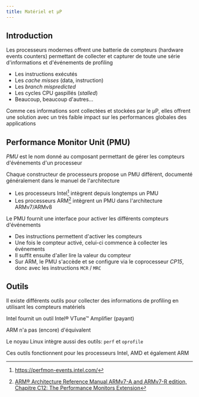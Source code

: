 ```yaml
---
title: Matériel et µP
---
```


## Introduction

Les processeurs modernes offrent une batterie de compteurs (hardware
events counters) permettant de collecter et capturer de toute une série
d'informations et d'événements de profiling

- Les instructions exécutés
- Les _cache misses_ (data, instruction)
- Les _branch mispredicted_
- Les cycles CPU gaspillés (_stalled_)
- Beaucoup, beaucoup d'autres...

Comme ces informations sont collectées et stockées par le µP, elles offrent
une solution avec un très faible impact sur les performances globales des
applications

## Performance Monitor Unit (PMU)

_PMU_ est le nom donné au composant permettant de gérer les compteurs
d'événements d'un processeur

Chaque constructeur de processeurs propose un PMU différent, documenté
généralement dans le manuel de l'architecture

- Les processeurs Intel[^intel] intègrent depuis longtemps un PMU
- Les processeurs ARM[^arm] intègrent un PMU dans l'architecture ARMv7/ARMv8

Le PMU fournit une interface pour activer les différents compteurs
d'événements

- Des instructions permettent d'activer les compteurs
- Une fois le compteur activé, celui-ci commence à collecter les événements
- Il suffit ensuite d'aller lire la valeur du compteur
- Sur ARM, le PMU s'accède et se configure via le coprocesseur _CP15_, donc avec
  les instructions `MCR` / `MRC`

[^intel]: https://perfmon-events.intel.com/
[^arm]: [ARM® Architecture Reference Manual ARMv7-A and ARMv7-R edition, Chapitre C12: The Performance Monitors Extension](https://developer.arm.com/documentation/ddi0406/cd)

## Outils

Il existe différents outils pour collecter des informations de profiling en
utilisant les compteurs matériels

Intel fournit un outil Intel® VTune™ Amplifier (payant)

ARM n'a pas (encore) d'équivalent

Le noyau Linux intègre aussi des outils: `perf` et `oprofile`

Ces outils fonctionnent pour les processeurs Intel, AMD et également ARM

